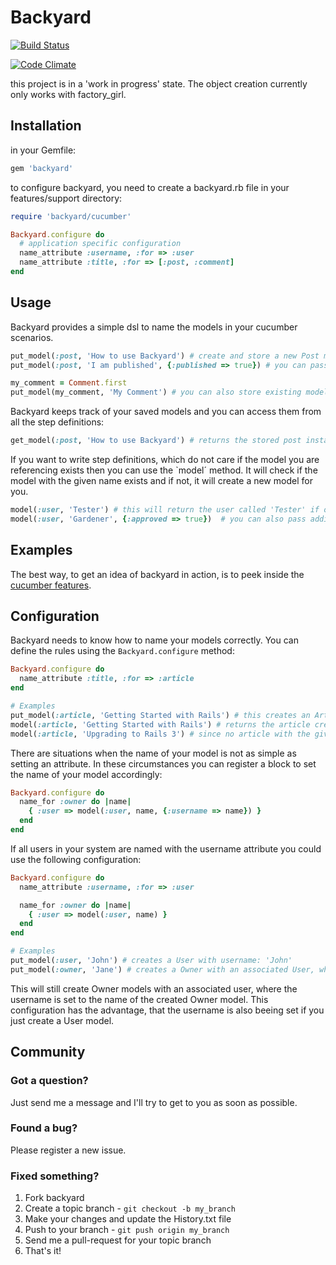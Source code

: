 # Backyard

[![Build Status](https://secure.travis-ci.org/senny/backyard.png?branch=master)](http://travis-ci.org/senny/backyard)

[![Code Climate](https://codeclimate.com/badge.png)](https://codeclimate.com/github/senny/backyard)

this project is in a 'work in progress' state. The object creation currently only works with factory_girl.

## Installation

in your Gemfile:

```ruby
gem 'backyard'
```

to configure backyard, you need to create a backyard.rb file in your features/support directory:

```ruby
require 'backyard/cucumber'

Backyard.configure do
  # application specific configuration
  name_attribute :username, :for => :user
  name_attribute :title, :for => [:post, :comment]
end
```

## Usage

Backyard provides a simple dsl to name the models in your cucumber scenarios.

```ruby
put_model(:post, 'How to use Backyard') # create and store a new Post model named 'How to use Backyard'
put_model(:post, 'I am published', {:published => true}) # you can pass additional options for the factory

my_comment = Comment.first
put_model(my_comment, 'My Comment') # you can also store existing models
```

Backyard keeps track of your saved models and you can access them from all the step definitions:

```ruby
get_model(:post, 'How to use Backyard') # returns the stored post instance
```

If you want to write step definitions, which do not care if the model you are referencing exists then you can use the `model´ method. It will check if the model with the given name exists and if not, it will create a new model for you.

```ruby
model(:user, 'Tester') # this will return the user called 'Tester' if one has been crated, otherwise it will create a new model for you
model(:user, 'Gardener', {:approved => true})  # you can also pass additional attributes for the factories
```

## Examples

The best way, to get an idea of backyard in action, is to peek inside the [cucumber features](https://github.com/senny/backyard/tree/master/features).

## Configuration

Backyard needs to know how to name your models correctly. You can define the rules using the `Backyard.configure` method:

```ruby
Backyard.configure do
  name_attribute :title, :for => :article
end

# Examples
put_model(:article, 'Getting Started with Rails') # this creates an Article instance with the titel: 'Getting Started with Rails'
model(:article, 'Getting Started with Rails') # returns the article created above
model(:article, 'Upgrading to Rails 3') # since no article with the given name has been created it will create one.
```

There are situations when the name of your model is not as simple as setting an attribute. In these circumstances you can register a block to set the name of your model accordingly:

```ruby
Backyard.configure do
  name_for :owner do |name|
    { :user => model(:user, name, {:username => name}) }
  end
end
```

If all users in your system are named with the username attribute you could use the following configuration:

```ruby
Backyard.configure do
  name_attribute :username, :for => :user

  name_for :owner do |name|
    { :user => model(:user, name) }
  end
end

# Examples
put_model(:user, 'John') # creates a User with username: 'John'
put_model(:owner, 'Jane') # creates a Owner with an associated User, which has the username: 'Jane'
```

This will still create Owner models with an associated user, where the username is set to the name of the created Owner model. This configuration has the advantage, that the username is also beeing set if you just create a User model.

## Community

### Got a question?

Just send me a message and I'll try to get to you as soon as possible.

### Found a bug?

Please register a new issue.

### Fixed something?

1. Fork backyard
2. Create a topic branch - `git checkout -b my_branch`
3. Make your changes and update the History.txt file
4. Push to your branch - `git push origin my_branch`
5. Send me a pull-request for your topic branch
6. That's it!
